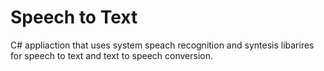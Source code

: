 # Speech to Text
C# appliaction that uses system speach recognition and syntesis libarires for speech to text and text to speech conversion.
